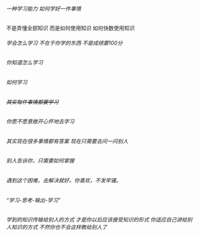 ###### 一种学习能力 如何学好一件事情

不是弄懂全部知识 而是如何使用知识 如何快数使用知识

###### 学会怎么学习 不在于你学的东西 不是成绩要100分 

###### 你知道怎么学习

###### 如何学习

###### ~~其实每件事情都要学习~~

###### 你愿不愿意敞开心怀地去学习

###### 其实现在很多事情都有答案 现在只需要去问一问别人

###### 别人告诉你，只需要如何掌握

###### 遇到这个困难，去解决就好。你喜欢，不发牢骚。

###### “学习-思考-输出-学习”    

###### 学到的知识传输给别人的方式 才是你以后应该接受知识的形式 你适应自己讲给别人知识的方式 不然你也不会这样教给别人了
